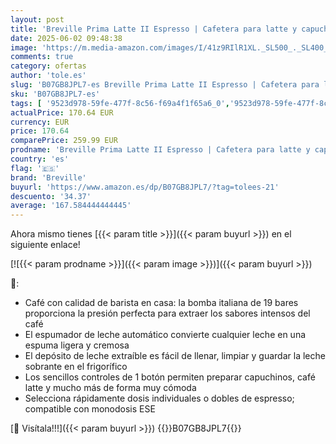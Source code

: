 ```yaml
---
layout: post
title: 'Breville Prima Latte II Espresso | Cafetera para latte y capuchino | Bomba profesional de 15 bares y espumador | Plata [VCF108X]'
date: 2025-06-02 09:48:38
image: 'https://m.media-amazon.com/images/I/41z9RIlR1XL._SL500_._SL400_.jpg'
comments: true
category: ofertas
author: 'tole.es'
slug: 'B07GB8JPL7-es Breville Prima Latte II Espresso | Cafetera para latte y...'
sku: 'B07GB8JPL7-es'
tags: [ '9523d978-59fe-477f-8c56-f69a4f1f65a6_0','9523d978-59fe-477f-8c56-f69a4f1f65a6_5601','9523d978-59fe-477f-8c56-f69a4f1f65a6_6701','9523d978-59fe-477f-8c56-f69a4f1f65a6_6801','Arborist Merchandising Root','CML-Kitchen','Cafeteras individuales','Hogar y cocina','Kitchen_Brand_Week_June_24_Newell_ES','Los favoritos de nuestros clientes: Hogar y cocina','Máquinas cafeteras','Self Service','Special Features Stores','Utensilios para café y té','breville','cafetera','🇪🇸', ]
actualPrice: 170.64 EUR
currency: EUR
price: 170.64
comparePrice: 259.99 EUR
prodname: 'Breville Prima Latte II Espresso | Cafetera para latte y capuchino | Bomba profesional de 15 bares y espumador | Plata [VCF108X]'
country: 'es'
flag: '🇪🇸'
brand: 'Breville'
buyurl: 'https://www.amazon.es/dp/B07GB8JPL7/?tag=tolees-21'
descuento: '34.37'
average: '167.584444444445'
---
```


Ahora mismo tienes [{{< param title >}}]({{< param buyurl >}}) en el siguiente enlace!

[![{{< param prodname >}}]({{< param image >}})]({{< param buyurl >}})

🔎:

- Café con calidad de barista en casa: la bomba italiana de 19 bares proporciona la presión perfecta para extraer los sabores intensos del café
- El espumador de leche automático convierte cualquier leche en una espuma ligera y cremosa
- El depósito de leche extraíble es fácil de llenar, limpiar y guardar la leche sobrante en el frigorífico
- Los sencillos controles de 1 botón permiten preparar capuchinos, café latte y mucho más de forma muy cómoda
- Selecciona rápidamente dosis individuales o dobles de espresso; compatible con monodosis ESE

[🛒 Visítala!!!]({{< param buyurl >}})
{{<world>}}B07GB8JPL7{{</world>}}
